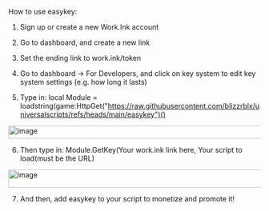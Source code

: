How to use easykey:

1. Sign up or create a new Work.Ink account

2. Go to dashboard, and create a new link

3. Set the ending link to work.ink/token

4. Go to dashboard -> For Developers, and click on key system to edit key system settings (e.g. how long it lasts)

5. Type in: local Module = loadstring(game:HttpGet("https://raw.githubusercontent.com/blizzrblx/universalscripts/refs/heads/main/easykey")()
<img width="1005" height="26" alt="image" src="https://github.com/user-attachments/assets/22550b19-fb1f-4621-bcd7-2a38136d6877" />

6. Then type in: Module.GetKey(Your work.ink link here, Your script to load(must be the URL)

<img width="1004" height="36" alt="image" src="https://github.com/user-attachments/assets/d5f976fd-685d-461b-a8d8-2a6dede3f34e" />

7. And then, add easykey to your script to monetize and promote it!
